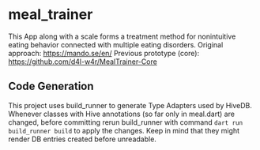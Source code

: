 # meal_trainer

 This App along with a scale forms a treatment method for nonintuitive eating behavior connected with multiple eating disorders.
 Original approach: https://mando.se/en/
 Previous prototype (core): https://github.com/d4l-w4r/MealTrainer-Core

## Code Generation
This project uses build_runner to generate Type Adapters used by HiveDB. Whenever classes with Hive annotations (so far only in meal.dart) are changed, before committing rerun build_runner with command `dart run build_runner build` to apply the changes. Keep in mind that they might render DB entries created before unreadable.